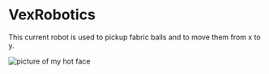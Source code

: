 # VexRobotics

This current robot is used to pickup fabric balls and to move them from x to y.

![picture of my hot face](https://cdn.discordapp.com/attachments/950795743373971516/959555227743289404/IMG_7370.jpg)
